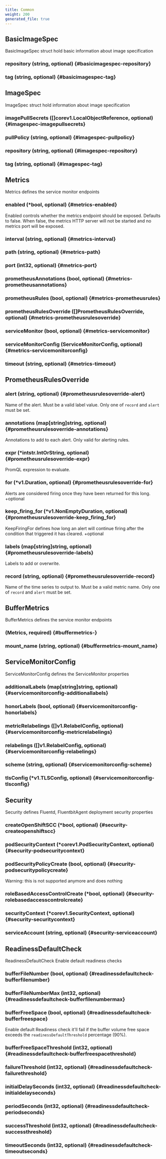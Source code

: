 ```yaml
---
title: Common
weight: 200
generated_file: true
---
```


## BasicImageSpec

BasicImageSpec struct hold basic information about image specification

### repository (string, optional) {#basicimagespec-repository}


### tag (string, optional) {#basicimagespec-tag}



## ImageSpec

ImageSpec struct hold information about image specification

### imagePullSecrets ([]corev1.LocalObjectReference, optional) {#imagespec-imagepullsecrets}


### pullPolicy (string, optional) {#imagespec-pullpolicy}


### repository (string, optional) {#imagespec-repository}


### tag (string, optional) {#imagespec-tag}



## Metrics

Metrics defines the service monitor endpoints

### enabled (*bool, optional) {#metrics-enabled}

Enabled controls whether the metrics endpoint should be exposed. Defaults to false. When false, the metrics HTTP server will not be started and no metrics port will be exposed. 


### interval (string, optional) {#metrics-interval}


### path (string, optional) {#metrics-path}


### port (int32, optional) {#metrics-port}


### prometheusAnnotations (bool, optional) {#metrics-prometheusannotations}


### prometheusRules (bool, optional) {#metrics-prometheusrules}


### prometheusRulesOverride ([]PrometheusRulesOverride, optional) {#metrics-prometheusrulesoverride}


### serviceMonitor (bool, optional) {#metrics-servicemonitor}


### serviceMonitorConfig (ServiceMonitorConfig, optional) {#metrics-servicemonitorconfig}


### timeout (string, optional) {#metrics-timeout}



## PrometheusRulesOverride

### alert (string, optional) {#prometheusrulesoverride-alert}

Name of the alert. Must be a valid label value. Only one of `record` and `alert` must be set. 


### annotations (map[string]string, optional) {#prometheusrulesoverride-annotations}

Annotations to add to each alert. Only valid for alerting rules. 


### expr (*intstr.IntOrString, optional) {#prometheusrulesoverride-expr}

PromQL expression to evaluate. 


### for (*v1.Duration, optional) {#prometheusrulesoverride-for}

Alerts are considered firing once they have been returned for this long. +optional 


### keep_firing_for (*v1.NonEmptyDuration, optional) {#prometheusrulesoverride-keep_firing_for}

KeepFiringFor defines how long an alert will continue firing after the condition that triggered it has cleared. +optional 


### labels (map[string]string, optional) {#prometheusrulesoverride-labels}

Labels to add or overwrite. 


### record (string, optional) {#prometheusrulesoverride-record}

Name of the time series to output to. Must be a valid metric name. Only one of `record` and `alert` must be set. 



## BufferMetrics

BufferMetrics defines the service monitor endpoints

###  (Metrics, required) {#buffermetrics-}


### mount_name (string, optional) {#buffermetrics-mount_name}



## ServiceMonitorConfig

ServiceMonitorConfig defines the ServiceMonitor properties

### additionalLabels (map[string]string, optional) {#servicemonitorconfig-additionallabels}


### honorLabels (bool, optional) {#servicemonitorconfig-honorlabels}


### metricRelabelings ([]v1.RelabelConfig, optional) {#servicemonitorconfig-metricrelabelings}


### relabelings ([]v1.RelabelConfig, optional) {#servicemonitorconfig-relabelings}


### scheme (string, optional) {#servicemonitorconfig-scheme}


### tlsConfig (*v1.TLSConfig, optional) {#servicemonitorconfig-tlsconfig}



## Security

Security defines Fluentd, FluentbitAgent deployment security properties

### createOpenShiftSCC (*bool, optional) {#security-createopenshiftscc}


### podSecurityContext (*corev1.PodSecurityContext, optional) {#security-podsecuritycontext}


### podSecurityPolicyCreate (bool, optional) {#security-podsecuritypolicycreate}

Warning: this is not supported anymore and does nothing 


### roleBasedAccessControlCreate (*bool, optional) {#security-rolebasedaccesscontrolcreate}


### securityContext (*corev1.SecurityContext, optional) {#security-securitycontext}


### serviceAccount (string, optional) {#security-serviceaccount}



## ReadinessDefaultCheck

ReadinessDefaultCheck Enable default readiness checks

### bufferFileNumber (bool, optional) {#readinessdefaultcheck-bufferfilenumber}


### bufferFileNumberMax (int32, optional) {#readinessdefaultcheck-bufferfilenumbermax}


### bufferFreeSpace (bool, optional) {#readinessdefaultcheck-bufferfreespace}

Enable default Readiness check it'll fail if the buffer volume free space exceeds the `readinessDefaultThreshold` percentage (90%). 


### bufferFreeSpaceThreshold (int32, optional) {#readinessdefaultcheck-bufferfreespacethreshold}


### failureThreshold (int32, optional) {#readinessdefaultcheck-failurethreshold}


### initialDelaySeconds (int32, optional) {#readinessdefaultcheck-initialdelayseconds}


### periodSeconds (int32, optional) {#readinessdefaultcheck-periodseconds}


### successThreshold (int32, optional) {#readinessdefaultcheck-successthreshold}


### timeoutSeconds (int32, optional) {#readinessdefaultcheck-timeoutseconds}



